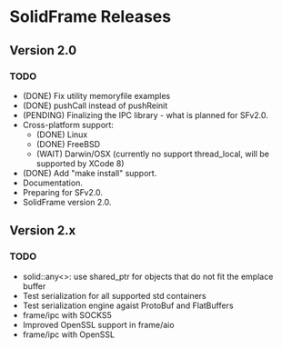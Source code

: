# SolidFrame Releases

## Version 2.0
### TODO
* (DONE) Fix utility memoryfile examples
* (DONE) pushCall instead of pushReinit
* (PENDING) Finalizing the IPC library - what is planned for SFv2.0.
* Cross-platform support:
	* (DONE) Linux
	* (DONE) FreeBSD
	* (WAIT) Darwin/OSX (currently no support thread_local, will be supported by XCode 8)
* (DONE) Add "make install" support.
* Documentation.
* Preparing for SFv2.0.
* SolidFrame version 2.0.

## Version 2.x
### TODO
* solid::any<>: use shared_ptr for objects that do not fit the emplace buffer
* Test serialization for all supported std containers
* Test serialization engine agaist ProtoBuf and FlatBuffers
* frame/ipc with SOCKS5
* Improved OpenSSL support in frame/aio
* frame/ipc with OpenSSL
